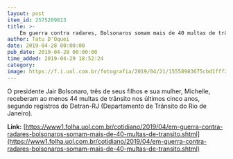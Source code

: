 ```yaml
---
layout: post
item_id: 2575209813
title: >-
    Em guerra contra radares, Bolsonaros somam mais de 40 multas de trânsito
author: Tatu D'Oquei
date: 2019-04-28 00:00:00
pub_date: 2019-04-28 00:00:00
time_added: 2019-04-29 18:52:24
category: 
image: https://f.i.uol.com.br/fotografia/2019/04/21/15558983675cbd1fff27a8d_1555898367_3x2_xl.jpg
---
```


O presidente Jair Bolsonaro, três de seus filhos e sua mulher, Michelle, receberam ao menos 44 multas de trânsito nos últimos cinco anos, segundo registros do Detran-RJ (Departamento de Trânsito do Rio de Janeiro).

**Link:** [https://www1.folha.uol.com.br/cotidiano/2019/04/em-guerra-contra-radares-bolsonaros-somam-mais-de-40-multas-de-transito.shtml](https://www1.folha.uol.com.br/cotidiano/2019/04/em-guerra-contra-radares-bolsonaros-somam-mais-de-40-multas-de-transito.shtml)

